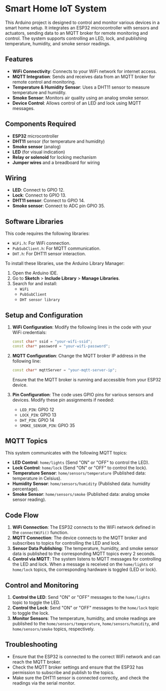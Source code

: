 # Smart Home IoT System

This Arduino project is designed to control and monitor various devices in a smart home setup. It integrates an ESP32 microcontroller with sensors and actuators, sending data to an MQTT broker for remote monitoring and control. The system supports controlling an LED, lock, and publishing temperature, humidity, and smoke sensor readings.

## Features

- **WiFi Connectivity**: Connects to your WiFi network for internet access.
- **MQTT Integration**: Sends and receives data from an MQTT broker for remote control and monitoring.
- **Temperature & Humidity Sensor**: Uses a DHT11 sensor to measure temperature and humidity.
- **Smoke Sensor**: Monitors air quality using an analog smoke sensor.
- **Device Control**: Allows control of an LED and lock using MQTT messages.

## Components Required

- **ESP32** microcontroller
- **DHT11** sensor (for temperature and humidity)
- **Smoke sensor** (analog)
- **LED** (for visual indication)
- **Relay or solenoid** for locking mechanism
- **Jumper wires** and a breadboard for wiring

## Wiring

- **LED**: Connect to GPIO 12.
- **Lock**: Connect to GPIO 13.
- **DHT11 sensor**: Connect to GPIO 14.
- **Smoke sensor**: Connect to ADC pin GPIO 35.

## Software Libraries

This code requires the following libraries:

- `WiFi.h`: For WiFi connection.
- `PubSubClient.h`: For MQTT communication.
- `DHT.h`: For DHT11 sensor interaction.

To install these libraries, use the Arduino Library Manager:
1. Open the Arduino IDE.
2. Go to **Sketch** > **Include Library** > **Manage Libraries**.
3. Search for and install:
   - `WiFi`
   - `PubSubClient`
   - `DHT sensor library`

## Setup and Configuration

1. **WiFi Configuration**: Modify the following lines in the code with your WiFi credentials:
   ```cpp
   const char* ssid = "your-wifi-ssid";
   const char* password = "your-wifi-password";
   ```

2. **MQTT Configuration**: Change the MQTT broker IP address in the following line:
   ```cpp
   const char* mqttServer = "your-mqtt-server-ip";
   ```

   Ensure that the MQTT broker is running and accessible from your ESP32 device.

3. **Pin Configuration**: The code uses GPIO pins for various sensors and devices. Modify these pin assignments if needed:
   - `LED_PIN`: GPIO 12
   - `LOCK_PIN`: GPIO 13
   - `DHT_PIN`: GPIO 14
   - `SMOKE_SENSOR_PIN`: GPIO 35

## MQTT Topics

This system communicates with the following MQTT topics:

- **LED Control**: `home/lights` (Send "ON" or "OFF" to control the LED).
- **Lock Control**: `home/lock` (Send "ON" or "OFF" to control the lock).
- **Temperature Sensor**: `home/sensors/temperature` (Published data: temperature in Celsius).
- **Humidity Sensor**: `home/sensors/humidity` (Published data: humidity percentage).
- **Smoke Sensor**: `home/sensors/smoke` (Published data: analog smoke sensor reading).

## Code Flow

1. **WiFi Connection**: The ESP32 connects to the WiFi network defined in the `connectWiFi()` function.
2. **MQTT Connection**: The device connects to the MQTT broker and subscribes to topics for controlling the LED and lock.
3. **Sensor Data Publishing**: The temperature, humidity, and smoke sensor data is published to the corresponding MQTT topics every 2 seconds.
4. **Control via MQTT**: The system listens to MQTT messages for controlling the LED and lock. When a message is received on the `home/lights` or `home/lock` topics, the corresponding hardware is toggled (LED or lock).

## Control and Monitoring

1. **Control the LED**: Send "ON" or "OFF" messages to the `home/lights` topic to toggle the LED.
2. **Control the Lock**: Send "ON" or "OFF" messages to the `home/lock` topic to toggle the lock.
3. **Monitor Sensors**: The temperature, humidity, and smoke readings are published to the `home/sensors/temperature`, `home/sensors/humidity`, and `home/sensors/smoke` topics, respectively.

## Troubleshooting

- Ensure that the ESP32 is connected to the correct WiFi network and can reach the MQTT broker.
- Check the MQTT broker settings and ensure that the ESP32 has permission to subscribe and publish to the topics.
- Make sure the DHT11 sensor is connected correctly, and check the readings via the serial monitor.
